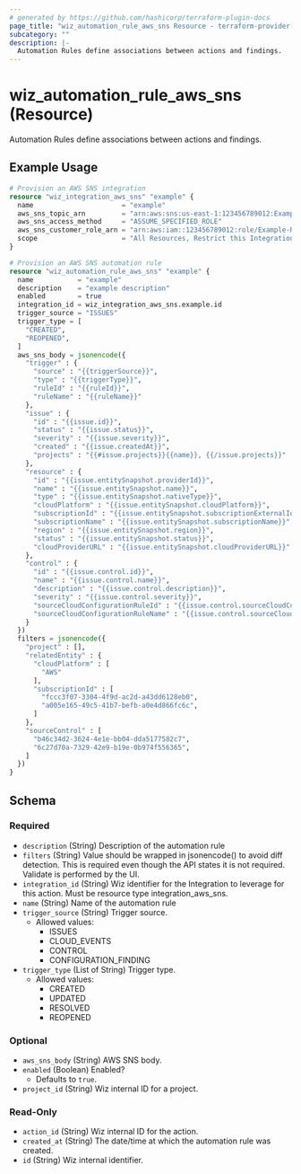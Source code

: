 ```yaml
---
# generated by https://github.com/hashicorp/terraform-plugin-docs
page_title: "wiz_automation_rule_aws_sns Resource - terraform-provider-wiz"
subcategory: ""
description: |-
  Automation Rules define associations between actions and findings.
---
```


# wiz_automation_rule_aws_sns (Resource)

Automation Rules define associations between actions and findings.

## Example Usage

```terraform
# Provision an AWS SNS integration
resource "wiz_integration_aws_sns" "example" {
  name                      = "example"
  aws_sns_topic_arn         = "arn:aws:sns:us-east-1:123456789012:Example"
  aws_sns_access_method     = "ASSUME_SPECIFIED_ROLE"
  aws_sns_customer_role_arn = "arn:aws:iam::123456789012:role/Example-Role"
  scope                     = "All Resources, Restrict this Integration to global roles only"
}

# Provision an AWS SNS automation rule
resource "wiz_automation_rule_aws_sns" "example" {
  name           = "example"
  description    = "example description"
  enabled        = true
  integration_id = wiz_integration_aws_sns.example.id
  trigger_source = "ISSUES"
  trigger_type = [
    "CREATED",
    "REOPENED",
  ]
  aws_sns_body = jsonencode({
    "trigger" : {
      "source" : "{{triggerSource}}",
      "type" : "{{triggerType}}",
      "ruleId" : "{{ruleId}}",
      "ruleName" : "{{ruleName}}"
    },
    "issue" : {
      "id" : "{{issue.id}}",
      "status" : "{{issue.status}}",
      "severity" : "{{issue.severity}}",
      "created" : "{{issue.createdAt}}",
      "projects" : "{{#issue.projects}}{{name}}, {{/issue.projects}}"
    },
    "resource" : {
      "id" : "{{issue.entitySnapshot.providerId}}",
      "name" : "{{issue.entitySnapshot.name}}",
      "type" : "{{issue.entitySnapshot.nativeType}}",
      "cloudPlatform" : "{{issue.entitySnapshot.cloudPlatform}}",
      "subscriptionId" : "{{issue.entitySnapshot.subscriptionExternalId}}",
      "subscriptionName" : "{{issue.entitySnapshot.subscriptionName}}",
      "region" : "{{issue.entitySnapshot.region}}",
      "status" : "{{issue.entitySnapshot.status}}",
      "cloudProviderURL" : "{{issue.entitySnapshot.cloudProviderURL}}"
    },
    "control" : {
      "id" : "{{issue.control.id}}",
      "name" : "{{issue.control.name}}",
      "description" : "{{issue.control.description}}",
      "severity" : "{{issue.control.severity}}",
      "sourceCloudConfigurationRuleId" : "{{issue.control.sourceCloudConfigurationRule.shortId}}",
      "sourceCloudConfigurationRuleName" : "{{issue.control.sourceCloudConfigurationRule.name}}"
    }
  })
  filters = jsonencode({
    "project" : [],
    "relatedEntity" : {
      "cloudPlatform" : [
        "AWS"
      ],
      "subscriptionId" : [
        "fccc3f07-3304-4f9d-ac2d-a43dd6128eb0",
        "a005e165-49c5-41b7-befb-a0e4d866fc6c",
      ]
    },
    "sourceControl" : [
      "b46c34d2-3624-4e1e-bb04-dda5177582c7",
      "6c27d70a-7329-42e9-b19e-0b974f556365",
    ]
  })
}
```

<!-- schema generated by tfplugindocs -->
## Schema

### Required

- `description` (String) Description of the automation rule
- `filters` (String) Value should be wrapped in jsonencode() to avoid diff detection. This is required even though the API states it is not required.  Validate is performed by the UI.
- `integration_id` (String) Wiz identifier for the Integration to leverage for this action. Must be resource type integration_aws_sns.
- `name` (String) Name of the automation rule
- `trigger_source` (String) Trigger source.
    - Allowed values: 
        - ISSUES
        - CLOUD_EVENTS
        - CONTROL
        - CONFIGURATION_FINDING
- `trigger_type` (List of String) Trigger type.
    - Allowed values: 
        - CREATED
        - UPDATED
        - RESOLVED
        - REOPENED

### Optional

- `aws_sns_body` (String) AWS SNS body.
- `enabled` (Boolean) Enabled?
    - Defaults to `true`.
- `project_id` (String) Wiz internal ID for a project.

### Read-Only

- `action_id` (String) Wiz internal ID for the action.
- `created_at` (String) The date/time at which the automation rule was created.
- `id` (String) Wiz internal identifier.


